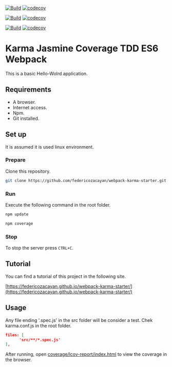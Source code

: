 [![Build](https://travis-ci.org/eustatos/webpack-karma-starter.svg?branch=master)](https://travis-ci.org/eustatos/webpack-karma-starter)
[![codecov](https://codecov.io/gh/eustatos/webpack-karma-starter/branch/master/graph/badge.svg)](https://codecov.io/gh/eustatos/webpack-karma-starter)

[![Build](https://travis-ci.org/eustatos/webpack-karma-starter.svg?branch=master)](https://travis-ci.org/eustatos/webpack-karma-starter)
[![codecov](https://codecov.io/gh/eustatos/webpack-karma-starter/branch/master/graph/badge.svg)](https://codecov.io/gh/eustatos/webpack-karma-starter)

[![Build](https://travis-ci.org/eustatos/webpack-karma-starter.svg?branch=master)](https://travis-ci.org/eustatos/webpack-karma-starter)
[![codecov](https://codecov.io/gh/eustatos/webpack-karma-starter/branch/master/graph/badge.svg)](https://codecov.io/gh/eustatos/webpack-karma-starter)

# Karma Jasmine Coverage TDD ES6 Webpack

This is a basic Hello-Wolrd application.

## Requirements

- A browser.
- Internet access.
- Npm.
- Git installed.


## Set up

It is assumed it is used linux environment.

### Prepare

Clone this repository.

```bash
git clone https://github.com/federicozacayan/webpack-karma-starter.git .
```


### Run

Execute the following command in the root folder.
```bash
npm update
```

```bash
npm coverage
```

### Stop

To stop the server press `CTRL+C`.


## Tutorial

You can find a tutorial of this project in the following site.

[https://federicozacayan.github.io/webpack-karma-starter/](https://federicozacayan.github.io/webpack-karma-starter/)

## Usage

Any file ending '.spec.js' in the src folder will be consider a test. Chek karma.conf.js in the root folder.

```json
files: [
      'src/**/*.spec.js'
],
```

After running, open [coverage/lcov-report/index.html](coverage/lcov-report/index.html) to view the coverage in the browser.
